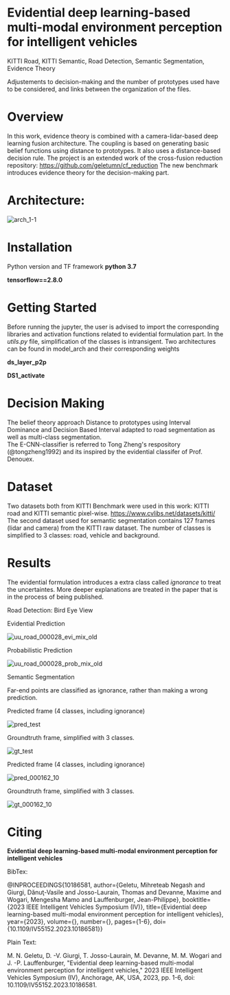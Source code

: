 # Evidential deep learning-based multi-modal environment perception for intelligent vehicles
KITTI Road, KITTI Semantic, Road Detection, Semantic Segmentation, Evidence Theory

Adjustements to decision-making and the number of prototypes used have to be considered, and links between the organization of the files. 

# Overview 
In this work, evidence theory is combined with a camera-lidar-based deep learning fusion architecture. The coupling is based on generating basic belief functions using distance to prototypes. It also uses a distance-based decision rule.
The project is an extended work of the cross-fusion reduction repository:
https://github.com/geletumn/cf_reduction
The new benchmark introduces evidence theory for the decision-making part. 

# Architecture:
![arch_1-1](https://github.com/vasigiurgi/evi-cf-deep-learning-based-for-iv/assets/49117053/a20c2b0f-ea65-46e2-a73c-ba08f767c261)


# Installation 
Python version and TF framework
**python 3.7**

**tensorflow==2.8.0**

# Getting Started
Before running the jupyter, the user is advised to import the corresponding libraries and activation functions related to evidential formulation part.
In the _utils.py_ file, simplification of the classes is intransigent. Two architectures can be found in model_arch and their corresponding weights 
 
**ds_layer_p2p**

**DS1_activate**

# Decision Making
The belief theory approach Distance to prototypes using Interval Dominance and Decision Based Interval adapted to road segmentation as well as multi-class segmentation.  
The E-CNN-classifier is referred to Tong Zheng's respository (@tongzheng1992) and its inspired by the evidential classifer of Prof. Denouex. 
# Dataset

Two datasets both from KITTI Benchmark were used in this work: KITTI road and KITTI semantic pixel-wise. 
https://www.cvlibs.net/datasets/kitti/
The second dataset used for semantic segmentation contains 127 frames (lidar and camera) from the KITTI raw dataset. 
The number of classes is simplified to 3 classes: road, vehicle and background. 

# Results
The evidential formulation introduces a extra class called _ignorance_ to treat the uncertaintes. More deeper explanations are treated in the paper that is in the process of being published. 

Road Detection: Bird Eye View

Evidential Prediction

![uu_road_000028_evi_mix_old](https://github.com/vasigiurgi/evi-cf-deep-learning-based-for-iv/assets/49117053/206a2be5-b604-4f5c-82d1-3d2ed5d932b0)

Probabilistic Prediction

![uu_road_000028_prob_mix_old](https://github.com/vasigiurgi/evi-cf-deep-learning-based-for-iv/assets/49117053/d22f19b9-3162-4185-a60c-fe37df7c20c4)


Semantic Segmentation

Far-end points are classified as ignorance, rather than making a wrong prediction.

Predicted frame (4 classes, including ignorance)

![pred_test](https://github.com/vasigiurgi/evi-cf-deep-learning-based-for-iv/assets/49117053/dce440c8-3b16-4f9f-bc39-419bf700fc56)

Groundtruth frame, simplified with 3 classes. 

![gt_test](https://github.com/vasigiurgi/evi-cf-deep-learning-based-for-iv/assets/49117053/ef87a3fd-db12-4e63-b5a6-8c749951ffcb)

Predicted frame (4 classes, including ignorance)

![pred_000162_10](https://github.com/vasigiurgi/evi-cf-deep-learning-based-for-iv/assets/49117053/343d6507-1da5-40d4-b96a-9c1fde72b040)

Groundtruth frame, simplified with 3 classes. 

![gt_000162_10](https://github.com/vasigiurgi/evi-cf-deep-learning-based-for-iv/assets/49117053/431767af-6fba-4649-afc7-9af154649142)


# Citing 
**Evidential deep learning-based multi-modal environment perception for intelligent vehicles**

BibTex:

@INPROCEEDINGS{10186581,
  author={Geletu, Mihreteab Negash and Giurgi, Dănuţ-Vasile and Josso-Laurain, Thomas and Devanne, Maxime and Wogari, Mengesha Mamo and Lauffenburger, Jean-Philippe},
  booktitle={2023 IEEE Intelligent Vehicles Symposium (IV)}, 
  title={Evidential deep learning-based multi-modal environment perception for intelligent vehicles}, 
  year={2023},
  volume={},
  number={},
  pages={1-6},
  doi={10.1109/IV55152.2023.10186581}}

Plain Text: 

M. N. Geletu, D. -V. Giurgi, T. Josso-Laurain, M. Devanne, M. M. Wogari and J. -P. Lauffenburger, "Evidential deep learning-based multi-modal environment perception for intelligent vehicles," 2023 IEEE Intelligent Vehicles Symposium (IV), Anchorage, AK, USA, 2023, pp. 1-6, doi: 10.1109/IV55152.2023.10186581.



